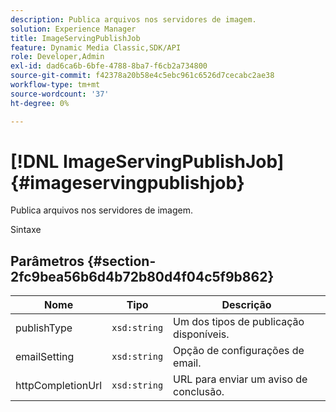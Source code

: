 ```yaml
---
description: Publica arquivos nos servidores de imagem.
solution: Experience Manager
title: ImageServingPublishJob
feature: Dynamic Media Classic,SDK/API
role: Developer,Admin
exl-id: dad6ca6b-6bfe-4788-8ba7-f6cb2a734800
source-git-commit: f42378a20b58e4c5ebc961c6526d7cecabc2ae38
workflow-type: tm+mt
source-wordcount: '37'
ht-degree: 0%

---
```


# [!DNL ImageServingPublishJob]{#imageservingpublishjob}

Publica arquivos nos servidores de imagem.

Sintaxe

## Parâmetros {#section-2fc9bea56b6d4b72b80d4f04c5f9b862}

| Nome | Tipo | Descrição |
|---|---|---|
| publishType | `xsd:string` | Um dos tipos de publicação disponíveis. |
| emailSetting | `xsd:string` | Opção de configurações de email. |
| httpCompletionUrl | `xsd:string` | URL para enviar um aviso de conclusão. |
